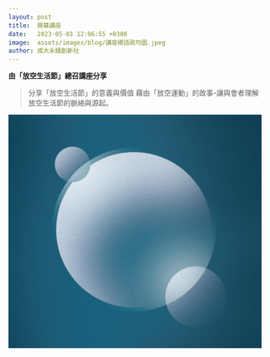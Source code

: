 ```yaml
---
layout: post
title:  開幕講座
date:   2023-05-01 12:06:55 +0300
image:  assets/images/blog/講座標語政均圖.jpeg
author: 成大永續創新社
---
```


**由「放空生活節」總召講座分享**

> 分享「放空生活節」的意義與價值
藉由「放空運動」的故事-讓與會者理解放空生活節的脈絡與源起。

![future space](/assets/images/about/head_pic.png)
